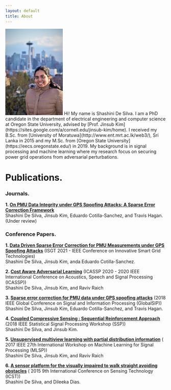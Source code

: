 ```yaml
---
layout: default
title: About
---
```



<img src="/images/shakespeare.png" class="right" />
Hi! My name is Shashini De Silva. I am a PhD candidate in the department of electrical engineering and computer science at Oregon State University, advised by [Prof. Jinsub Kim](https://sites.google.com/a/cornell.edu/jinsub-kim/home). I received my B.Sc. from [University of Moratuwa](http://www.ent.mrt.ac.lk/web3/), Sri Lanka in 2015 and my M.Sc. from [Oregon State University](https://eecs.oregonstate.edu/) in 2019. My background is in signal processing and machine learning where my research focus on securing power grid operations from adversarial perturbations. 

# Publications. 
### Journals.  
**1.  [On PMU Data Integrity under GPS Spoofing Attacks: A Sparse Error Correction Framework](https://arxiv.org/abs/2008.09691)**<br/>
Shashini De Silva, Jinsub Kim, Eduardo Cotilla-Sanchez, and Travis Hagan. (Under review)

### Conference Papers.
**1. [Data Driven Sparse Error Correction for PMU Measurements under GPS Spoofing Attacks](Accepted)** (ISGT 2021 - IEEE Conference on Innovative Smart Grid Technologies)<br/>
Shashini De Silva, Jinsub Kim, anda Eduardo Cotilla-Sanchez. 

**2. [Cost Aware Adversarial Learning](https://ieeexplore.ieee.org/abstract/document/9053631)** (ICASSP 2020 - 2020 IEEE International Conference on Acoustics, Speech and Signal Processing (ICASSP))<br/> Shashini De Silva, Jinsub Kim, and Raviv Raich 

**3. [Sparse error correction for PMU data under GPS spoofing attacks](https://ieeexplore.ieee.org/abstract/document/8645973)** (2018 IEEE Global Conference on Signal and Information Processing (GlobalSIP))<br/> Shashini De Silva, Jinsub Kim, Eduardo Cotilla-Sanchez, and Travis Hagan.

**4. [Coupled Compressive Sensing : Sequential Reinforcement Approach](https://ieeexplore.ieee.org/abstract/document/8450859)** (2018 IEEE Statistical Signal Processing Workshop (SSP))<br/> Shashini De Silva, and Jinsub Kim.

**5. [Unsupervised multiview learning with partial distribution information](https://ieeexplore.ieee.org/abstract/document/8168138)** ( 2017 IEEE 27th International Workshop on Machine Learning for Signal Processing (MLSP))<br/>
Shashini De Silva, Jinsub Kim, and Raviv Raich 

**6. [A sensor platform for the visually impaired to walk straight avoiding obstacles](https://ieeexplore.ieee.org/abstract/document/7438513)** ( 2015 9th International Conference on Sensing Technology (ICST))<br/> Shashini De Silva, and Dileeka Dias.

